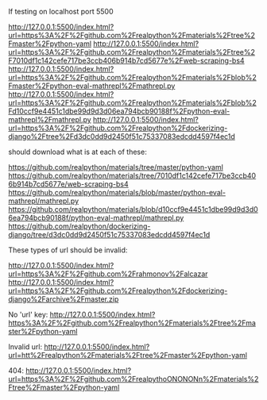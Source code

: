 
If testing on localhost port 5500

http://127.0.0.1:5500/index.html?url=https%3A%2F%2Fgithub.com%2Frealpython%2Fmaterials%2Ftree%2Fmaster%2Fpython-yaml
http://127.0.0.1:5500/index.html?url=https%3A%2F%2Fgithub.com%2Frealpython%2Fmaterials%2Ftree%2F7010df1c142cefe717be3ccb406b914b7cd5677e%2Fweb-scraping-bs4
http://127.0.0.1:5500/index.html?url=https%3A%2F%2Fgithub.com%2Frealpython%2Fmaterials%2Fblob%2Fmaster%2Fpython-eval-mathrepl%2Fmathrepl.py
http://127.0.0.1:5500/index.html?url=https%3A%2F%2Fgithub.com%2Frealpython%2Fmaterials%2Fblob%2Fd10ccf9e4451c1dbe99d9d3d06ea794bcb90188f%2Fpython-eval-mathrepl%2Fmathrepl.py
http://127.0.0.1:5500/index.html?url=https%3A%2F%2Fgithub.com%2Frealpython%2Fdockerizing-django%2Ftree%2Fd3dc0dd9d2450f51c75337083edcdd4597f4ec1d

should download what is at each of these:

https://github.com/realpython/materials/tree/master/python-yaml
https://github.com/realpython/materials/tree/7010df1c142cefe717be3ccb406b914b7cd5677e/web-scraping-bs4
https://github.com/realpython/materials/blob/master/python-eval-mathrepl/mathrepl.py
https://github.com/realpython/materials/blob/d10ccf9e4451c1dbe99d9d3d06ea794bcb90188f/python-eval-mathrepl/mathrepl.py
https://github.com/realpython/dockerizing-django/tree/d3dc0dd9d2450f51c75337083edcdd4597f4ec1d

These types of url should be invalid:

http://127.0.0.1:5500/index.html?url=https%3A%2F%2Fgithub.com%2Frahmonov%2Falcazar
http://127.0.0.1:5500/index.html?url=https%3A%2F%2Fgithub.com%2Frealpython%2Fdockerizing-django%2Farchive%2Fmaster.zip

No 'url' key:
http://127.0.0.1:5500/index.html?https%3A%2F%2Fgithub.com%2Frealpython%2Fmaterials%2Ftree%2Fmaster%2Fpython-yaml

Invalid url:
http://127.0.0.1:5500/index.html?url=htt%2Frealpython%2Fmaterials%2Ftree%2Fmaster%2Fpython-yaml

404:
http://127.0.0.1:5500/index.html?url=https%3A%2F%2Fgithub.com%2FrealpythoONONONn%2Fmaterials%2Ftree%2Fmaster%2Fpython-yaml